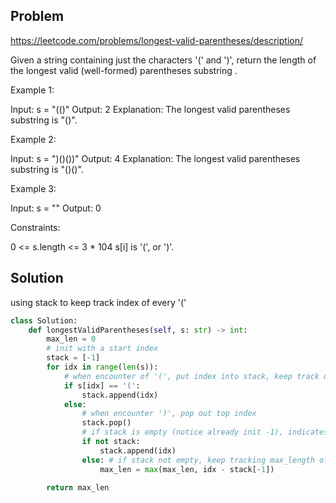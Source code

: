 ## Problem

https://leetcode.com/problems/longest-valid-parentheses/description/

Given a string containing just the characters '(' and ')', return the length of the longest valid (well-formed) parentheses 
substring
.

 

Example 1:

Input: s = "(()"
Output: 2
Explanation: The longest valid parentheses substring is "()".

Example 2:

Input: s = ")()())"
Output: 4
Explanation: The longest valid parentheses substring is "()()".

Example 3:

Input: s = ""
Output: 0
 

Constraints:

0 <= s.length <= 3 * 104
s[i] is '(', or ')'.

## Solution
using stack to keep track index of every '(' 

```python
class Solution:
    def longestValidParentheses(self, s: str) -> int:
        max_len = 0
        # init with a start index 
        stack = [-1]
        for idx in range(len(s)):
            # when encounter of '(', put index into stack, keep track of index of '('
            if s[idx] == '(':
                stack.append(idx)
            else:
                # when encounter ')', pop out top index
                stack.pop()
                # if stack is empty (notice already init -1), indicates no valid cases at this point, continue 
                if not stack:
                    stack.append(idx)
                else: # if stack not empty, keep tracking max_length of the valid cases 
                    max_len = max(max_len, idx - stack[-1])

        return max_len
```
